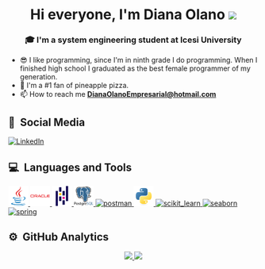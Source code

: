 <h1 align="center">Hi everyone, I'm Diana Olano <img src="https://github.com/TheDudeThatCode/TheDudeThatCode/blob/master/Assets/Hi.gif" width="29px"></h1>
<h3 align="center">🎓 I'm a system engineering student at Icesi University</h3>

- 😎&nbsp;I like programming, since I'm in ninth grade I do programming. When I finished high school I graduated as the best female programmer of my generation.
- 🍕&nbsp;I'm a #1 fan of pineapple pizza.
- 📫 How to reach me **DianaOlanoEmpresarial@hotmail.com**

## 📱 &nbsp;Social Media

<a href="https://www.linkedin.com/in/diana-sofia-olano-monta%C3%B1o/"><img src="https://img.shields.io/badge/linkedin-%230077B5.svg?&style=for-the-badge&logo=linkedin&logoColor=white" alt="LinkedIn" style="width: 120px; height: auto;"/></a>

## 💻 &nbsp;Languages and Tools

<p align="left"> <a href="https://www.java.com" target="_blank" rel="noreferrer"> <img src="https://raw.githubusercontent.com/devicons/devicon/master/icons/java/java-original.svg" alt="java" width="40" height="40"/> </a> <a href="https://www.oracle.com/" target="_blank" rel="noreferrer"> <img src="https://raw.githubusercontent.com/devicons/devicon/master/icons/oracle/oracle-original.svg" alt="oracle" width="40" height="40"/> </a> <a href="https://pandas.pydata.org/" target="_blank" rel="noreferrer"> <img src="https://raw.githubusercontent.com/devicons/devicon/2ae2a900d2f041da66e950e4d48052658d850630/icons/pandas/pandas-original.svg" alt="pandas" width="40" height="40"/> </a> <a href="https://www.postgresql.org" target="_blank" rel="noreferrer"> <img src="https://raw.githubusercontent.com/devicons/devicon/master/icons/postgresql/postgresql-original-wordmark.svg" alt="postgresql" width="40" height="40"/> </a> <a href="https://postman.com" target="_blank" rel="noreferrer"> <img src="https://www.vectorlogo.zone/logos/getpostman/getpostman-icon.svg" alt="postman" width="40" height="40"/> </a> <a href="https://www.python.org" target="_blank" rel="noreferrer"> <img src="https://raw.githubusercontent.com/devicons/devicon/master/icons/python/python-original.svg" alt="python" width="40" height="40"/> </a> <a href="https://scikit-learn.org/" target="_blank" rel="noreferrer"> <img src="https://upload.wikimedia.org/wikipedia/commons/0/05/Scikit_learn_logo_small.svg" alt="scikit_learn" width="40" height="40"/> </a> <a href="https://seaborn.pydata.org/" target="_blank" rel="noreferrer"> <img src="https://seaborn.pydata.org/_images/logo-mark-lightbg.svg" alt="seaborn" width="40" height="40"/> </a> <a href="https://spring.io/" target="_blank" rel="noreferrer"> <img src="https://www.vectorlogo.zone/logos/springio/springio-icon.svg" alt="spring" width="40" height="40"/> </a> </p>

## ⚙️ &nbsp;GitHub Analytics

<p align="center">
<a href="https://github.com/DianaSofiaOlano">
  <img height="180em" src="https://github-readme-stats-eight-theta.vercel.app/api?username=DianaSofiaOlano&show_icons=true&theme=algolia&include_all_commits=true&count_private=true"/>
  <img height="180em" src="https://github-readme-stats-eight-theta.vercel.app/api/top-langs/?username=DianaSofiaOlano&layout=compact&langs_count=8&theme=algolia"/>
</a>
</p>
